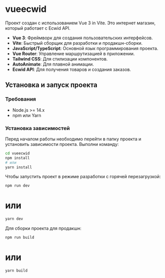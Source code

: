 # vueecwid

Проект создан с использованием Vue 3 in Vite. Это интернет магазин, который работает с Ecwid API. 

- **Vue 3**: Фреймворк для создания пользовательских интерфейсов.
- **Vite**: Быстрый сборщик для разработки и продакшн-сборки.
- **JavaScript/TypeScript**: Основной язык программирования проекта.
- **Vue Router**: Управление маршрутизацией в приложении.
- **Tailwind CSS**: Для стилизации компонентов.
- **AutoAnimate**: Для плавной анимации.
- **Ecwid API**: Для получения товаров и создания заказов.

## Установка и запуск проекта

### Требования

- Node.js >= 14.x
- npm или Yarn

### Установка зависимостей

Перед началом работы необходимо перейти в папку проекта и установить зависимости проекта. Выполни команду:

```bash
cd vueecwid 
npm install
# или
yarn install
```

Чтобы запустить проект в режиме разработки с горячей перезагрузкой:

```bash
npm run dev
```
# или
```bash
yarn dev
```

Для сборки проекта для продакшн:

```bash
npm run build
```
# или
```bash
yarn build
```
